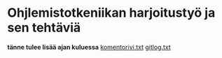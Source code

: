 # Ohjlemistotkeniikan harjoitustyö ja sen tehtäviä
**tänne tulee lisää ajan kuluessa**
[komentorivi.txt](https://github.com/seppaemi/ot-harjoitustyo/blob/master/laskarit/komentorivi.txt)
[gitlog.txt](https://github.com/seppaemi/ot-harjoitustyo/blob/master/laskarit/gitlog.txt)
